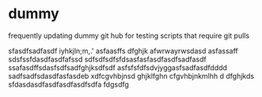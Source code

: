 # dummy
frequently updating dummy git hub for testing scripts that require git pulls

sfasdfsadfasdf
iyhkjln;m,.'
asfaasffs
dfghjk
afwrwayrwsdasd 
asfassaff
sdsfssfdasdfasdfafssd
sdfsdfsdfsfdsasfasfasdfasdfsadfasdf
ssafasdffsdasfsdfsadfghjksdfsdf
asfsfsfdfsdvjyggasfsadfasdfdddd
sadfsadfsdasdfasfasdeb
xdfcgvhbjnsd
ghjklfghn
cfgvhbjnkmlhh d
dfghjkds
sfdasdasdfasdfasdfasdfsdfa
fdgsdfg
